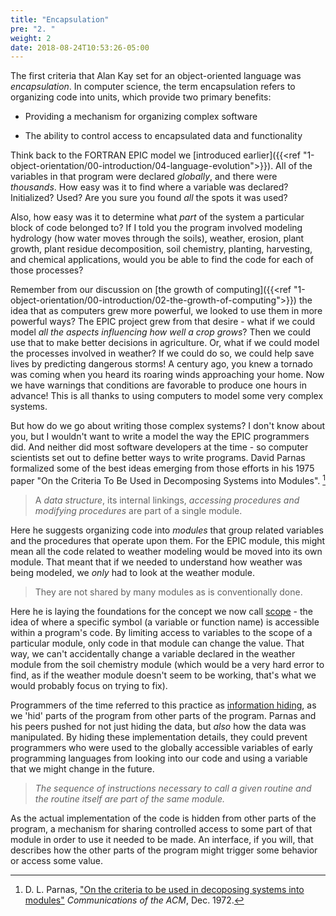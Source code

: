 ```yaml
---
title: "Encapsulation"
pre: "2. "
weight: 2
date: 2018-08-24T10:53:26-05:00
---
```


The first criteria that Alan Kay set for an object-oriented language was _encapsulation_.  In computer science, the term encapsulation refers to organizing code into units, which provide two primary benefits:

* Providing a mechanism for organizing complex software

* The ability to control access to encapsulated data and functionality

Think back to the FORTRAN EPIC model we [introduced earlier]({{<ref "1-object-orientation/00-introduction/04-language-evolution">}}). All of the variables in that program were declared _globally_, and there were _thousands_.  How easy was it to find where a variable was declared?  Initialized?  Used?  Are you sure you found _all_ the spots it was used?

Also, how easy was it to determine what _part_ of the system a particular block of code belonged to?  If I told you the program involved modeling hydrology (how water moves through the soils), weather, erosion, plant growth, plant residue decomposition, soil chemistry, planting, harvesting, and chemical applications, would you be able to find the code for each of those processes?

Remember from our discussion on [the growth of computing]({{<ref "1-object-orientation/00-introduction/02-the-growth-of-computing">}}) the idea that as computers grew more powerful, we looked to use them in more powerful ways?  The EPIC project grew from that desire - what if we could model _all the aspects influencing how well a crop grows_?  Then we could use that to make better decisions in agriculture.  Or, what if we could model the processes involved in weather?  If we could do so, we could help save lives by predicting dangerous storms!  A century ago, you knew a tornado was coming when you heard its roaring winds approaching your home.  Now we have warnings that conditions are favorable to produce one hours in advance!  This is all thanks to using computers to model some very complex systems.

But how do we go about writing those complex systems?  I don't know about you, but I wouldn't want to write a model the way the EPIC programmers did.  And neither did most software developers at the time - so computer scientists set out to define better ways to write programs.  David Parnas formalized some of the best ideas emerging from those efforts in his 1975 paper "On the Criteria To Be Used in Decomposing Systems into Modules". [^Parnas1972]

[^Parnas1972]: D. L. Parnas, ["On the criteria to be used in decoposing systems into modules"](https://dl-acm-org.er.lib.k-state.edu/doi/10.1145/361598.361623) _Communications of the ACM_, Dec. 1972.

<blockquote>
A <i>data structure</i>, its internal linkings, <i>accessing procedures and modifying procedures</i> are part of a single module.  
</blockquote>

Here he suggests organizing code into _modules_ that group related variables and the procedures that operate upon them.  For the EPIC module, this might mean all the code related to weather modeling would be moved into its own module.  That meant that if we needed to understand how weather was being modeled, we _only_ had to look at the weather module.

<blockquote>
They are not shared by many modules as is conventionally done. 
</blockquote>

Here he is laying the foundations for the concept we now call [scope](https://en.wikipedia.org/wiki/Scope_(computer_science)) - the idea of where a specific symbol (a variable or function name) is accessible within a program's code.  By limiting access to variables to the scope of a particular module, only code in that module can change the value.  That way, we can't accidentally change a variable declared in the weather module from the soil chemistry module (which would be a very hard error to find, as if the weather module doesn't seem to be working, that's what we would probably focus on trying to fix).

Programmers of the time referred to this practice as [information hiding](https://en.wikipedia.org/wiki/Information_hiding), as we 'hid' parts of the program from other parts of the program. Parnas and his peers pushed for not just hiding the data, but _also_ how the data was manipulated.  By hiding these implementation details, they could prevent programmers who were used to the globally accessible variables of early programming languages from looking into our code and using a variable that we might change in the future.

<blockquote>
<i>The sequence of instructions necessary to call a given routine and the routine itself are part of the same module.</i>
</blockquote>

As the actual implementation of the code is hidden from other parts of the program, a mechanism for sharing controlled access to some part of that module in order to use it needed to be made.  An interface, if you will, that describes how the other parts of the program might trigger some behavior or access some value.

